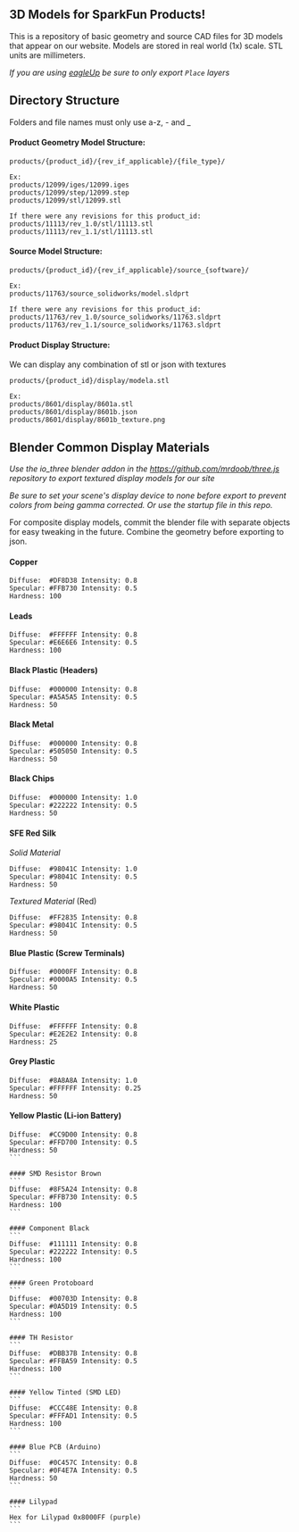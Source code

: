 3D Models for SparkFun Products!
----------------

This is a repository of basic geometry and source CAD files for 3D models that appear on our website. Models are stored in real world (1x) scale. STL units are millimeters.

_If you are using [eagleUp](https://eagleup.wordpress.com/) be sure to only export ```Place``` layers_

## Directory Structure

Folders and file names must only use a-z, - and _

#### Product Geometry Model Structure:
```
products/{product_id}/{rev_if_applicable}/{file_type}/

Ex:
products/12099/iges/12099.iges
products/12099/step/12099.step
products/12099/stl/12099.stl

If there were any revisions for this product_id:
products/11113/rev_1.0/stl/11113.stl
products/11113/rev_1.1/stl/11113.stl
```

#### Source Model Structure:
```
products/{product_id}/{rev_if_applicable}/source_{software}/

Ex:
products/11763/source_solidworks/model.sldprt

If there were any revisions for this product_id:
products/11763/rev_1.0/source_solidworks/11763.sldprt
products/11763/rev_1.1/source_solidworks/11763.sldprt

```

#### Product Display Structure:
We can display any combination of stl or json with textures
```
products/{product_id}/display/modela.stl

Ex:
products/8601/display/8601a.stl
products/8601/display/8601b.json
products/8601/display/8601b_texture.png
```


## Blender Common Display Materials

_Use the io_three blender addon in the https://github.com/mrdoob/three.js repository to export textured display models for our site_

_Be sure to set your scene's display device to none before export to prevent colors from being gamma corrected. Or use the startup file in this repo._

For composite display models, commit the blender file with separate objects for easy tweaking in the future. Combine the geometry before exporting to json.

#### Copper
```
Diffuse:  #DF8D38 Intensity: 0.8
Specular: #FFB730 Intensity: 0.5
Hardness: 100
```

#### Leads
```
Diffuse:  #FFFFFF Intensity: 0.8
Specular: #E6E6E6 Intensity: 0.5
Hardness: 100
```

#### Black Plastic (Headers)
```
Diffuse:  #000000 Intensity: 0.8
Specular: #A5A5A5 Intensity: 0.5
Hardness: 50
```

#### Black Metal 
```
Diffuse:  #000000 Intensity: 0.8
Specular: #505050 Intensity: 0.5
Hardness: 50
```

#### Black Chips
```
Diffuse:  #000000 Intensity: 1.0
Specular: #222222 Intensity: 0.5
Hardness: 50
```

#### SFE Red Silk
_Solid Material_
```
Diffuse:  #98041C Intensity: 1.0
Specular: #98041C Intensity: 0.5
Hardness: 50
```
_Textured Material_ (Red)
```
Diffuse:  #FF2835 Intensity: 0.8
Specular: #98041C Intensity: 0.5
Hardness: 50
```

#### Blue Plastic (Screw Terminals)
```
Diffuse:  #0000FF Intensity: 0.8
Specular: #0000A5 Intensity: 0.5
Hardness: 50
```

#### White Plastic
```
Diffuse:  #FFFFFF Intensity: 0.8
Specular: #E2E2E2 Intensity: 0.8
Hardness: 25
```

#### Grey Plastic
```
Diffuse:  #8A8A8A Intensity: 1.0
Specular: #FFFFFF Intensity: 0.25
Hardness: 50
```

#### Yellow Plastic (Li-ion Battery)
````
Diffuse:  #CC9D00 Intensity: 0.8
Specular: #FFD700 Intensity: 0.5
Hardness: 50
```

#### SMD Resistor Brown
```
Diffuse:  #8F5A24 Intensity: 0.8
Specular: #FFB730 Intensity: 0.5
Hardness: 100
```

#### Component Black
```
Diffuse:  #111111 Intensity: 0.8
Specular: #222222 Intensity: 0.5
Hardness: 100
```

#### Green Protoboard
```
Diffuse:  #00703D Intensity: 0.8
Specular: #0A5D19 Intensity: 0.5
Hardness: 100
```

#### TH Resistor
```
Diffuse:  #DBB37B Intensity: 0.8
Specular: #FFBA59 Intensity: 0.5
Hardness: 100
```

#### Yellow Tinted (SMD LED) 
```
Diffuse:  #CCC48E Intensity: 0.8
Specular: #FFFAD1 Intensity: 0.5
Hardness: 100
```

#### Blue PCB (Arduino)
```
Diffuse:  #0C457C Intensity: 0.8
Specular: #0F4E7A Intensity: 0.5
Hardness: 50
```

#### Lilypad
```
Hex for Lilypad 0x8000FF (purple)
```
